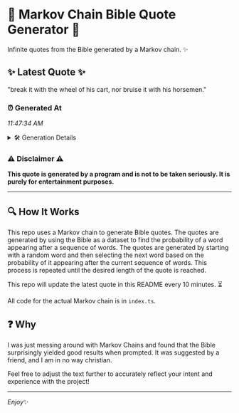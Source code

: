 # 📖 Markov Chain Bible Quote Generator 📖

Infinite quotes from the Bible generated by a Markov chain. ✨

## ✨ Latest Quote ✨
"break it with the wheel of his cart, nor bruise it with his horsemen."

### ⏰ Generated At
*11:47:34 AM*

<details>
    <summary>🛠️ Generation Details</summary>
    <p>
        <strong>🌱 Seed:</strong> break<br>
        <strong>🔄 Iterations:</strong> 13<br>
        <strong>📜 Context History:</strong><br>[ break ]: it<br>[ break, it ]: with<br>[ break, it, with ]: the<br>[ break, it, with, the ]: wheel<br>[ break, it, with, the, wheel ]: of<br>[ break, it, with, the, wheel, of ]: his<br>[ it, with, the, wheel, of, his ]: cart,<br>[ with, the, wheel, of, his, cart, ]: nor<br>[ the, wheel, of, his, cart,, nor ]: bruise<br>[ wheel, of, his, cart,, nor, bruise ]: it<br>[ of, his, cart,, nor, bruise, it ]: with<br>[ his, cart,, nor, bruise, it, with ]: his<br>[ cart,, nor, bruise, it, with, his ]: horsemen.<br>
    </p>
</details>

### ⚠️ Disclaimer ⚠️
**This quote is generated by a program and is not to be taken seriously. It is purely for entertainment purposes.**

---

## 🔍 How It Works

This repo uses a Markov chain to generate Bible quotes. The quotes are generated by using the Bible as a dataset to find the probability of a word appearing after a sequence of words. The quotes are generated by starting with a random word and then selecting the next word based on the probability of it appearing after the current sequence of words. This process is repeated until the desired length of the quote is reached.

This repo will update the latest quote in this README every 10 minutes. ⏳

All code for the actual Markov chain is in `index.ts`.

## ❓ Why

I was just messing around with Markov Chains and found that the Bible surprisingly yielded good results when prompted. 
It was suggested by a friend, and I am in no way christian.

Feel free to adjust the text further to accurately reflect your intent and experience with the project!

---

*Enjoy*✨
